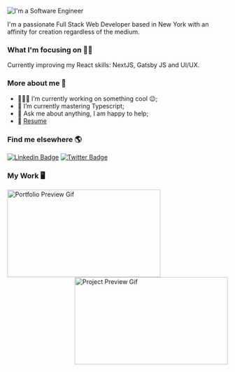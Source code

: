 

![I'm a Software Engineer](https://user-images.githubusercontent.com/65793865/103820096-afef8500-5039-11eb-863a-c0ea115aa0af.png)




I'm a passionate Full Stack Web Developer based in New York with an affinity for creation regardless of the medium. 

### What I'm focusing on 👨‍💻

Currently improving my React skills: NextJS, Gatsby JS and UI/UX.


### More about me 🦄

- 👨🏽‍💻 I’m currently working on something cool :wink:;
- 🌱 I’m currently mastering Typescript; 
- 💬 Ask me about anything, I am happy to help;
- 📝 [Resume](https://docs.google.com/document/d/1Ocq43hu4ZYZQUdWFoMZI7z2lnEuc5InOyU86kFb9K_s/edit?usp=sharing)

### Find me elsewhere 🌎

[![Linkedin Badge](https://img.shields.io/badge/-LinkedIn-blue?style=flat-square&logo=Linkedin&logoColor=white&link=https://www.linkedin.com/in/cavingayle/)](https://www.linkedin.com/in/cavingayle/)  [![Twitter Badge](https://img.shields.io/badge/-Twitter-1ca0f1?style=flat-square&labelColor=1ca0f1&logo=twitter&logoColor=white&link=https://twitter.com/cavin_gayle)](https://twitter.com/cavin_gayle)


### My Work 🖥

<p align='left'>
<a href="https://cavingayle.com">
  <img src="https://github.com/cavingayle/Portfolio-Website/blob/main/portfolio.gif" alt="Portfolio Preview Gif" height="200" width="350">
</a>  
  
<a href="https://arsensgym.netlify.app/">
  <img src="https://github.com/cavingayle/YoutubeYelp/blob/master/YoutubeYelp1.gif" alt="Project Preview Gif" height="200" width="350" align="right">
</a> 
  </p>





